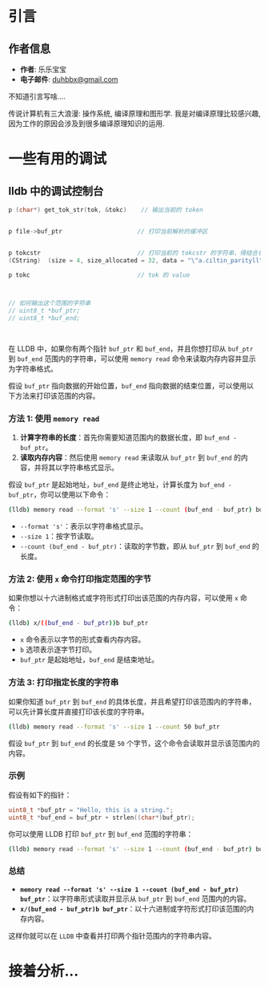 

# 引言


## 作者信息
- **作者**: 乐乐宝宝
- **电子邮件**: duhbbx@gmail.com


不知道引言写啥....



传说计算机有三大浪漫: 操作系统, 编译原理和图形学. 我是对编译原理比较感兴趣,因为工作的原因会涉及到很多编译原理知识的运用.


# 一些有用的调试

## lldb 中的调试控制台

```c
p (char*) get_tok_str(tok, &tokc)    // 输出当前的 token


p file->buf_ptr                     // 打印当前解析的缓冲区


p tokcstr                           // 打印当前的 tokcstr 的字符串，得结合长度和 data 中内容一起看
(CString)  (size = 4, size_allocated = 32, data = "\"a.ciltin_parityll")

p tokc                              // tok 的 value



// 如何输出这个范围的字符串
// uint8_t *buf_ptr;
// uint8_t *buf_end;




```


在 LLDB 中，如果你有两个指针 `buf_ptr` 和 `buf_end`，并且你想打印从 `buf_ptr` 到 `buf_end` 范围内的字符串，可以使用 `memory read` 命令来读取内存内容并显示为字符串格式。

假设 `buf_ptr` 指向数据的开始位置，`buf_end` 指向数据的结束位置，可以使用以下方法来打印该范围的内容。

### 方法 1: 使用 `memory read`

1. **计算字符串的长度**：首先你需要知道范围内的数据长度，即 `buf_end - buf_ptr`。
2. **读取内存内容**：然后使用 `memory read` 来读取从 `buf_ptr` 到 `buf_end` 的内容，并将其以字符串格式显示。

假设 `buf_ptr` 是起始地址，`buf_end` 是终止地址，计算长度为 `buf_end - buf_ptr`，你可以使用以下命令：

```bash
(lldb) memory read --format 's' --size 1 --count (buf_end - buf_ptr) buf_ptr
```

- `--format 's'`：表示以字符串格式显示。
- `--size 1`：按字节读取。
- `--count (buf_end - buf_ptr)`：读取的字节数，即从 `buf_ptr` 到 `buf_end` 的长度。

### 方法 2: 使用 `x` 命令打印指定范围的字节

如果你想以十六进制格式或字符形式打印出该范围的内存内容，可以使用 `x` 命令：

```bash
(lldb) x/((buf_end - buf_ptr))b buf_ptr
```

- `x` 命令表示以字节的形式查看内存内容。
- `b` 选项表示逐字节打印。
- `buf_ptr` 是起始地址，`buf_end` 是结束地址。

### 方法 3: 打印指定长度的字符串

如果你知道 `buf_ptr` 到 `buf_end` 的具体长度，并且希望打印该范围内的字符串，可以先计算长度并直接打印该长度的字符串。

```bash
(lldb) memory read --format 's' --size 1 --count 50 buf_ptr
```

假设 `buf_ptr` 到 `buf_end` 的长度是 `50` 个字节，这个命令会读取并显示该范围内的内容。

### 示例

假设有如下的指针：

```c
uint8_t *buf_ptr = "Hello, this is a string.";
uint8_t *buf_end = buf_ptr + strlen((char*)buf_ptr);
```

你可以使用 LLDB 打印 `buf_ptr` 到 `buf_end` 范围的字符串：

```bash
(lldb) memory read --format 's' --size 1 --count (buf_end - buf_ptr) buf_ptr
```

### 总结

- **`memory read --format 's' --size 1 --count (buf_end - buf_ptr) buf_ptr`**：以字符串形式读取并显示从 `buf_ptr` 到 `buf_end` 范围内的内容。
- **`x/(buf_end - buf_ptr)b buf_ptr`**：以十六进制或字符形式打印该范围的内存内容。

这样你就可以在 `LLDB` 中查看并打印两个指针范围内的字符串内容。



# 接着分析...